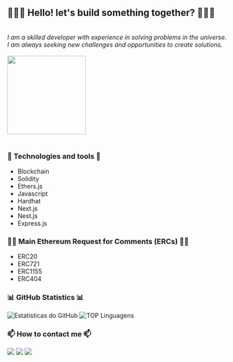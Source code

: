 <p align="center">
  <h2>🤖🚀👾 Hello! let's build something together? 👾🚀🤖</h2>
  <br>
  <i>I am a skilled developer with experience in solving problems in the universe. I am always seeking new challenges and opportunities to create solutions.</i>
  <br><br>
  <div style="display: flex;">
  <img src="https://github.com/EduardoManczenko/EduardoManczenko/blob/main/images/ether-reach-the-ether.gif" width="180px">
  </div>
  <br>
</p>

<h3>🔧 Technologies and tools 🔧</h3>

- Blockchain
- Solidity
- Ethers.js 
- Javascript
- Hardhat
- Next.js
- Nest.js
- Express.js

<h3>👨‍💻 Main Ethereum Request for Comments (ERCs) 👨‍💻</h3>

- ERC20
- ERC721
- ERC1155
- ERC404


<h3>📊 GitHub Statistics 📊</h3>

![Estatísticas do GitHub](https://github-readme-stats.vercel.app/api?username=EduardoManczenko&show_icons=true&theme=vision-friendly-dark)
![TOP Linguagens](https://github-readme-stats.vercel.app/api/top-langs/?username=EduardoManczenko&layout=compact&theme=vision-friendly-dark)

<h3>📫 How to contact me 📫</h3>

  <a href="https://www.linkedin.com/in/eduardo-manczenko/" target="_blank" ><img src="https://img.shields.io/badge/-LinkedIn-%230077B5?style=for-the-badge&logo=linkedin&logoColor=white" target="_blank"></a>
  <a href = "mailto:eduardo.manczenko@gmail.com" ><img src="https://img.shields.io/badge/-Gmail-%23333?style=for-the-badge&logo=gmail&logoColor=white" target="_blank"></a>
  <a href="https://discord.gg/xsBrH6hDSd" target="_blank"><img src="https://img.shields.io/badge/Discord-7289DA?style=for-the-badge&logo=discord&logoColor=white" target="_blank"></a> 
 


